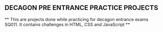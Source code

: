 ## DECAGON PRE ENTRANCE PRACTICE PROJECTS
**
This are projects done while practicing for decagon entrance exams SQ011. It contains challenges in HTML, CSS and JavaScript
**